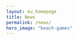 ```yaml
---
layout: eu_homepage
title: News
permalink: /news/
hero_image: "beach-games"
---
```


<!--- This child document initializes the page in Jekyll. -->